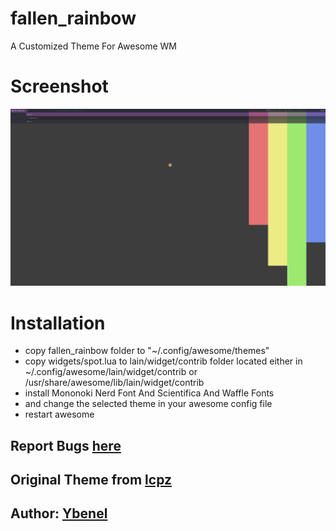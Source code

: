 # fallen_rainbow
A Customized Theme For Awesome WM

# Screenshot 
<img src="https://github.com/m1ndo/fallen_rainbow/blob/master/img/fallen_rainbow.png" alt="Awesome" border="0">


# Installation
- copy fallen_rainbow folder to "~/.config/awesome/themes"
- copy widgets/spot.lua to lain/widget/contrib folder located either in ~/.config/awesome/lain/widget/contrib or /usr/share/awesome/lib/lain/widget/contrib 
- install Mononoki Nerd Font And Scientifica And Waffle Fonts
- and change the selected theme in your awesome config file
- restart awesome

## Report Bugs [here](https://github.com/m1ndo/fallen_rainbow/issues)

## Original Theme from [lcpz](https://github.com/lcpz/awesome-copycats)

## Author: [Ybenel](https://github.com/m1ndo)
